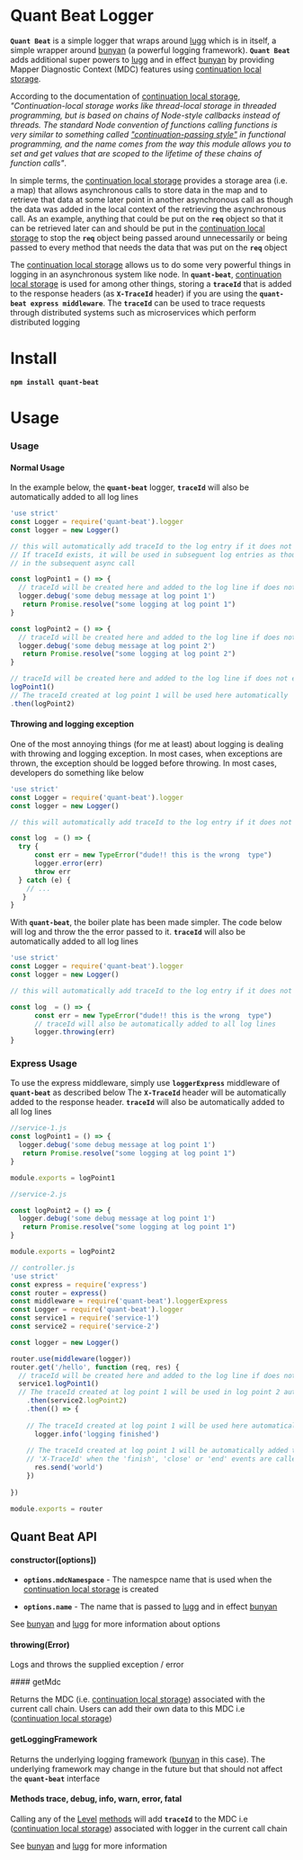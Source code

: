 # Quant Beat Logger

**`Quant Beat`** is a simple logger that wraps around [lugg](https://github.com/aexmachina/lugg "lugg") which is in itself, a simple wrapper
around [bunyan](https://github.com/trentm/node-bunyan "bunyan") (a powerful logging framework). **`Quant Beat`**  adds additional super powers to [lugg](https://github.com/aexmachina/lugg "lugg")
and in effect [bunyan](https://github.com/trentm/node-bunyan "bunyan") by providing Mapper Diagnostic Context (MDC) features
using [continuation local storage](https://github.com/othiym23/node-continuation-local-storage "continuation local storage").

According to the documentation of [continuation local storage](https://github.com/othiym23/node-continuation-local-storage "continuation local storage"), 
_"Continuation-local storage works like thread-local storage in threaded programming, but is based on chains of Node-style callbacks instead of threads.
The standard Node convention of functions calling functions is very similar to 
something called ["continuation-passing style"](http://en.wikipedia.org/wiki/Continuation-passing_style) in functional programming, and the name comes from the
way this module allows you to set and get values that are scoped to the lifetime of these chains of
function calls"_. 

In simple terms, the [continuation local storage](https://github.com/othiym23/node-continuation-local-storage "continuation local storage") provides a 
storage area (i.e. a map) that allows asynchronous calls to store data in the map and to retrieve that data at some later point in another asynchronous
call as though the data was added in the local context of the retrieving the asynchronous call. As an example, anything that could
be put on the **`req`** object so that it can be retrieved later can and should be put in the [continuation local storage](https://github.com/othiym23/node-continuation-local-storage "continuation local storage")
to stop the **`req`** object being passed around unnecessarily or being passed to every method that needs the data
that was put on the **`req`** object

The [continuation local storage](https://github.com/othiym23/node-continuation-local-storage "continuation local storage") allows
us to do some very powerful things in logging in an asynchronous system like  node. 
In **`quant-beat`**, [continuation local storage](https://github.com/othiym23/node-continuation-local-storage "continuation local storage") is
used for among other things, storing a **`traceId`** that is added to the response headers (as **`X-TraceId`** header) if you are 
using the **`quant-beat express middleware`**. The  **`traceId`** can  be used to trace requests through
distributed systems such as microservices which perform distributed logging

# Install

**`npm install quant-beat`**

# Usage

###  Usage

####  Normal Usage

In the example below, the **`quant-beat`** logger, **`traceId`** will also be automatically added to all log lines

```javascript
'use strict'
const Logger = require('quant-beat').logger
const logger = new Logger()

// this will automatically add traceId to the log entry if it does not exist already exits
// If traceId exists, it will be used in subseguent log entries as though the traceId was created 
// in the subsequent async call

const logPoint1 = () => {
  // traceId will be created here and added to the log line if does not exist  
  logger.debug('some debug message at log point 1') 
   return Promise.resolve("some logging at log point 1")
}

const logPoint2 = () => {
  // traceId will be created here and added to the log line if does not exist  
  logger.debug('some debug message at log point 2') 
   return Promise.resolve("some logging at log point 2")
}

// traceId will be created here and added to the log line if does not exist
logPoint1()
// The traceId created at log point 1 will be used here automatically  and to the log line
.then(logPoint2)
```

####  Throwing and logging exception

One of the most annoying things (for me at least) about logging is dealing with throwing 
and logging exception. In most cases, when exceptions are thrown, the exception should be logged before 
throwing. In most cases, developers do something like below


```javascript
'use strict'
const Logger = require('quant-beat').logger
const logger = new Logger()

// this will automatically add traceId to the log entry if it does not exist already

const log  = () => {
  try {
      const err = new TypeError("dude!! this is the wrong  type")
      logger.error(err)
      throw err
  } catch (e) {
    // ...
   }
}
```

With **`quant-beat`**, the boiler plate has been made simpler. The code below will log and throw the
the error passed to it.
**`traceId`** will also be automatically added to all log lines

```javascript
'use strict'
const Logger = require('quant-beat').logger
const logger = new Logger()

// this will automatically add traceId to the log entry if it does not exist already

const log  = () => {
      const err = new TypeError("dude!! this is the wrong  type")
      // traceId will also be automatically added to all log lines
      logger.throwing(err)
}
```

### Express Usage

To use the express middleware, simply use **`loggerExpress`** middleware of **`quant-beat`** as described below
The **`X-TraceId`** header will be automatically added to the response header. 
**`traceId`** will also be automatically added to all log lines


```javascript
//service-1.js
const logPoint1 = () => {
  logger.debug('some debug message at log point 1') 
   return Promise.resolve("some logging at log point 1")
}

module.exports = logPoint1

```

```javascript
//service-2.js

const logPoint2 = () => {
  logger.debug('some debug message at log point 1') 
   return Promise.resolve("some logging at log point 1")
}

module.exports = logPoint2

```

```javascript
// controller.js
'use strict'
const express = require('express')
const router = express()
const middleware = require('quant-beat').loggerExpress
const Logger = require('quant-beat').logger
const service1 = require('service-1')
const service2 = require('service-2')

const logger = new Logger()

router.use(middleware(logger))
router.get('/hello', function (req, res) {
  // traceId will be created here and added to the log line if does not exist  
  service1.logPoint1()
  // The traceId created at log point 1 will be used in log point 2 automatically and added to the log line
    .then(service2.logPoint2)
    .then(() => {
      
    // The traceId created at log point 1 will be used here automatically  and to the log line  
      logger.info('logging finished')
      
    // The traceId created at log point 1 will be automatically added to the response headers as
    // 'X-TraceId' when the 'finish', 'close' or 'end' events are called on res (response) object
      res.send('world')
    })
  
})

module.exports = router
```



## Quant Beat API

#### constructor([options])
- **`options.mdcNamespace`** - The namespce name that is used when the [continuation local storage](https://github.com/othiym23/node-continuation-local-storage "continuation local storage")
 is created
 
- **`options.name`** - The name that is passed to [lugg](https://github.com/aexmachina/lugg "lugg") 
 and in effect [bunyan](https://github.com/trentm/node-bunyan "bunyan")
 
 See [bunyan](https://github.com/trentm/node-bunyan "bunyan") and [lugg](https://github.com/aexmachina/lugg "lugg")
  for more information about options


#### throwing(Error)

Logs and throws the supplied exception / error


#### getMdc

Returns the MDC (i.e. [continuation local storage](https://github.com/othiym23/node-continuation-local-storage "continuation local storage")) associated
with the current call chain. Users can add their own data to this MDC i.e ([continuation local storage](https://github.com/othiym23/node-continuation-local-storage "continuation local storage")) 


#### getLoggingFramework

Returns the underlying logging framework ([bunyan](https://github.com/trentm/node-bunyan "bunyan") in this case). 
The underlying framework may change in the future but that should not affect the **`quant-beat`** interface


#### Methods trace, debug, info, warn, error, fatal

Calling any of the [Level](https://github.com/trentm/node-bunyan#levels) [methods](https://github.com/trentm/node-bunyan#log-method-api) will
add **`traceId`** to the MDC i.e ([continuation local storage](https://github.com/othiym23/node-continuation-local-storage "continuation local storage"))
associated with logger in the current call chain

See [bunyan](https://github.com/trentm/node-bunyan "bunyan") and [lugg](https://github.com/aexmachina/lugg "lugg") for more information

